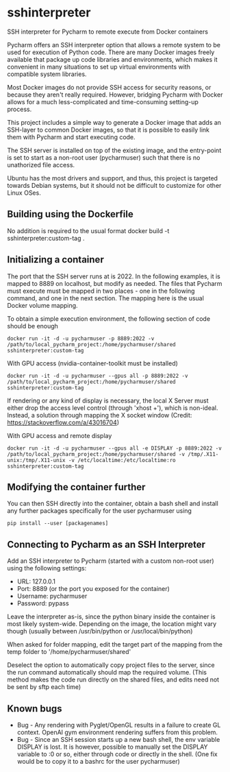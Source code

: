 # sshinterpreter
SSH interpreter for Pycharm to remote execute from Docker containers

Pycharm offers an SSH interpreter option that allows a remote system to be used for execution of Python code.
There are many Docker images freely available that package up code libraries and environments, which makes it convenient in many situations to set up virtual environments with compatible system libraries.

Most Docker images do not provide SSH access for security reasons, or because they aren't really required.
However, bridging Pycharm with Docker allows for a much less-complicated and time-consuming setting-up process.

This project includes a simple way to generate a Docker image that adds an SSH-layer to common Docker images, so that it is possible to easily link them with Pycharm and start executing code.

The SSH server is installed on top of the existing image, and the entry-point is set to start as a non-root user (pycharmuser) such that there is no unathorized file access.

Ubuntu has the most drivers and support, and thus, this project is targeted towards Debian systems, but it should not be difficult to customize for other Linux OSes.

Building using the Dockerfile
----
No addition is required to the usual format
docker build -t sshinterpreter:custom-tag .

Initializing a container
----
The port that the SSH server runs at is 2022. In the following examples, it is mapped to 8889 on localhost, but modify as needed.
The files that Pycharm must execute must be mapped in two places - one in the following command, and one in the next section.
The mapping here is the usual Docker volume mapping.

To obtain a simple execution environment, the following section of code should be enough

    docker run -it -d -u pycharmuser -p 8889:2022 -v /path/to/local_pycharm_project:/home/pycharmuser/shared sshinterpreter:custom-tag

With GPU access (nvidia-container-toolkit must be installed)

    docker run -it -d -u pycharmuser --gpus all -p 8889:2022 -v /path/to/local_pycharm_project:/home/pycharmuser/shared sshinterpreter:custom-tag

If rendering or any kind of display is necessary, the local X Server must either drop the access level control (through 'xhost +'), which is non-ideal.
Instead, a solution through mapping the X socket window (Credit: https://stackoverflow.com/a/43016704)

With GPU access and remote display

    docker run -it -d -u pycharmuser --gpus all -e DISPLAY -p 8889:2022 -v /path/to/local_pycharm_project:/home/pycharmuser/shared -v /tmp/.X11-unix:/tmp/.X11-unix -v /etc/localtime:/etc/localtime:ro sshinterpreter:custom-tag

Modifying the container further
----
You can then SSH directly into the container, obtain a bash shell and install any further packages specifically for the user pycharmuser using 

    pip install --user [packagenames]

Connecting to Pycharm as an SSH Interpreter
----
Add an SSH interpreter to Pycharm (started with a custom non-root user) using the following settings:
+ URL: 127.0.0.1
+ Port: 8889 (or the port you exposed for the container)
+ Username: pycharmuser
+ Password: pypass

Leave the interpreter as-is, since the python binary inside the container is most likely system-wide.
Depending on the image, the location might vary though (usually between /usr/bin/python or /usr/local/bin/python)

When asked for folder mapping, edit the target part of the mapping from the temp folder to '/home/pycharmuser/shared'

Deselect the option to automatically copy project files to the server, since the run command automatically should map the required volume.
(This method makes the code run directly on the shared files, and edits need not be sent by sftp each time)

Known bugs
----
- Bug - Any rendering with Pyglet/OpenGL results in a failure to create GL context. OpenAI gym environment rendering suffers from this problem.
- Bug - Since an SSH session starts up a new bash shell, the env variable DISPLAY is lost. It is however, possible to manually set the DISPLAY variable to :0 or so, either through code or directly in the shell. (One fix would be to copy it to a bashrc for the user pycharmuser)
